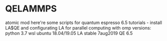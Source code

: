 # QELAMMPS
atomic mod
here're some scripts for quantum espresso 6.5
tutorials - install LA$QE and configurating LA for parallel computing with omp
versions:
python 3.7
wsl ubuntu 18.04/19.05
LA stable 7aug2019
QE 6.5
